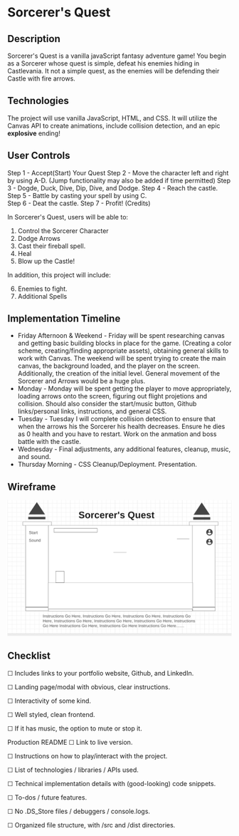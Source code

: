 # Sorcerer's Quest

## Description

Sorcerer's Quest is a vanilla javaScript fantasy adventure game! You begin as a Sorcerer whose quest is simple, defeat his enemies hiding in Castlevania. It not a simple quest, as the enemies will be defending their Castle with fire arrows. 

## Technologies 

The project will use vanilla JavaScript, HTML, and CSS. It will utilize the Canvas API to create animations, include collision detection, and an epic **explosive** ending! 

## User Controls

Step 1 - Accept(Start) Your Quest
Step 2 - Move the character left and right by using A-D. (Jump functionality may also be added if time permitted)
Step 3 - Dogde, Duck, Dive, Dip, Dive, and Dodge. 
Step 4 - Reach the castle.
Step 5 - Battle by casting your spell by using C.  
Step 6 - Deat the castle.
Step 7 - Profit! (Credits)

In Sorcerer's Quest, users will be able to:

1. Control the Sorcerer Character  
2. Dodge Arrows  
3. Cast their fireball spell.   
4. Heal  
5. Blow up the Castle!  

In addition, this project will include:

6. Enemies to fight.   
7. Additional Spells   

## Implementation Timeline 

- Friday Afternoon & Weekend - Friday will be spent researching canvas and getting basic building blocks in place for the game. (Creating a color scheme, creating/finding appropriate assets), obtaining general skills to work with Canvas. The weekend will be spent trying to create the main canvas, the background loaded, and the player on the screen. Additionally, the creation of the initial level. General movement of the Sorcerer and Arrows would be a huge plus. 
- Monday - Monday will be spent getting the player to move appropriately, loading arrows onto the screen, figuring out flight projetions and collision. Should also consider the start/music button, Github links/personal links, instructions, and general CSS.  
- Tuesday - Tuesday I will complete collision detection to ensure that when the arrows his the Sorcerer his health decreases. Ensure he dies as 0 health and you have to restart. Work on the anmation and boss battle with the castle. 
- Wednesday - Final adjustments, any additional features, cleanup, music, and sound. 
- Thursday Morning - CSS Cleanup/Deployment. Presentation.

## Wireframe 

![alt text](./strategy/sorcerersquestwire.png)

## Checklist

☐ Includes links to your portfolio website, Github, and LinkedIn.

☐ Landing page/modal with obvious, clear instructions.

☐ Interactivity of some kind.

☐ Well styled, clean frontend.

☐ If it has music, the option to mute or stop it.

Production README
☐ Link to live version.

☐ Instructions on how to play/interact with the project.

☐ List of technologies / libraries / APIs used.

☐ Technical implementation details with (good-looking) code snippets.

☐ To-dos / future features.

☐ No .DS_Store files / debuggers / console.logs.

☐ Organized file structure, with /src and /dist directories.